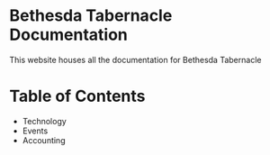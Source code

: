 # Bethesda Tabernacle Documentation
This website houses all the documentation for Bethesda Tabernacle


# Table of Contents
* Technology
* Events
* Accounting
